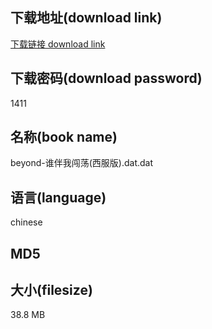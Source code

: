 ## 下载地址(download link)
[下载链接 download link](https://voluble-croquembouche-d321dc.netlify.app/?s=beyond-%E8%B0%81%E4%BC%B4%E6%88%91%E9%97%AF%E8%8D%A1%28%E8%A5%BF%E6%9C%8D%E7%89%88%29.dat)

## 下载密码(download password)
1411

## 名称(book name)
beyond-谁伴我闯荡(西服版).dat.dat

## 语言(language)
chinese

## MD5


## 大小(filesize)
38.8 MB
